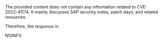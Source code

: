 The provided content does not contain any information related to CVE-2022-41174. It mainly discusses SAP security notes, patch days, and related resources.

Therefore, the response is:

NOINFO